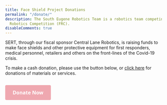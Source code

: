 ```yaml
---
title: Face Shield Project Donations
permalink: "/donate/"
description: The South Eugene Robotics Team is a robotics team competing in the FIRST
  Robotics Competition (FRC).
disableComments: true
---
```


SERT, through our fiscal sponsor Central Lane Robotics, is raising funds to make face shields 
and other protective equipment for first responders, medical personnel, retailers and others on the front-lines
of the Covid-19 crisis. 

To make a cash donation, please use the button below, or [click here](/ppe) for donations of
materials or services.

<h2>
  <a id='gfm-charity-donate-link' style='background-color:#efa8b0; color: white; border-radius: 4px; padding: 12px 24px; display: inline-block; text-decoration: none; vertical-align: middle; font-size: 16px; font-family: Open Sans,sans-serif; line-height: 24px' role='button' href='https://charity.gofundme.com/o/en/campaign/shield-lane-county'>Donate Now</a>
</h2>
